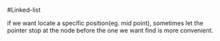 #Linked-list

if we want locate a specific position(eg. mid point), sometimes let the pointer stop at the node before the one we want find is more convenient.
